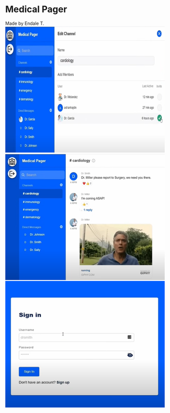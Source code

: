# Medical Pager

Made by Endale T.
<img src="Medical1.png" width="600" height="400" style="margin: 0;" />
<img src="Medical2.png" width="600" height="400" style="margin: 0;"/>
<img src="Medical3.png" width="600" height="400" style="margin: 0;"/>
